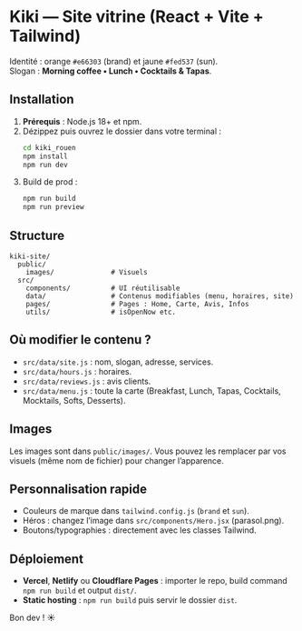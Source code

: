 # Kiki — Site vitrine (React + Vite + Tailwind)

Identité : orange `#e66303` (brand) et jaune `#fed537` (sun).  
Slogan : **Morning coffee • Lunch • Cocktails & Tapas**.

## Installation

1. **Prérequis** : Node.js 18+ et npm.
2. Dézippez puis ouvrez le dossier dans votre terminal :
   ```bash
   cd kiki_rouen
   npm install
   npm run dev
   ```
3. Build de prod :
   ```bash
   npm run build
   npm run preview
   ```

## Structure

```
kiki-site/
  public/
    images/              # Visuels
  src/
    components/          # UI réutilisable
    data/                # Contenus modifiables (menu, horaires, site)
    pages/               # Pages : Home, Carte, Avis, Infos
    utils/               # isOpenNow etc.
```

## Où modifier le contenu ?

- `src/data/site.js` : nom, slogan, adresse, services.
- `src/data/hours.js` : horaires.
- `src/data/reviews.js` : avis clients.
- `src/data/menu.js` : toute la carte (Breakfast, Lunch, Tapas, Cocktails, Mocktails, Softs, Desserts).

## Images

Les images sont dans `public/images/`. Vous pouvez les remplacer par vos visuels (même nom de fichier) pour changer l’apparence.

## Personnalisation rapide

- Couleurs de marque dans `tailwind.config.js` (`brand` et `sun`).
- Héros : changez l’image dans `src/components/Hero.jsx` (parasol.png).
- Boutons/typographies : directement avec les classes Tailwind.

## Déploiement

- **Vercel**, **Netlify** ou **Cloudflare Pages** : importer le repo, build command `npm run build` et output `dist/`.
- **Static hosting** : `npm run build` puis servir le dossier `dist`.

Bon dev ! ☀️
